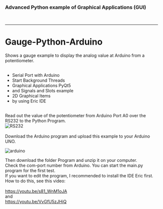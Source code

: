 
<h3>Advanced Python example of Graphical Applications (GUI)</h3></br>

<hr>

# Gauge-Python-Arduino</br>

Shows a gauge example to display the analog value at Arduino from a potentiometer.</br></br>
- Serial Port with Arduino</br>
- Start Background Threads</br>
- Graphical Applications PyQt5</br>
- and Signals and Slots example</br>
- 2D Graphical Items </br>
- by using Eric IDE</br></br>

Read out the value of the potentiometer from Arduino Port A0 over the RS232 to the Python Program.
</br>
![RS232](https://user-images.githubusercontent.com/36192933/48973945-efbaa480-f04b-11e8-8987-30d699c34161.jpg)
</br></br>
Download the Arduino program and upload this example to your Arduino UNO.</br>

![arduino](https://user-images.githubusercontent.com/36192933/50551926-6f5e1380-0c89-11e9-93f1-93ce2f264f21.jpg)

Then download the folder Program and unzip it on your computer.</br>
Check the com-port number from Arduino. You can start the main.py program for the first test.</br>
If you want to edit the program, I recommended to install the IDE Eric first.</br>
How to do this, see this video:</br>
</br>
https://youtu.be/s81_WnM1oJA</br>
and</br>
https://youtu.be/VvGfU5zJHiQ</br></br>

